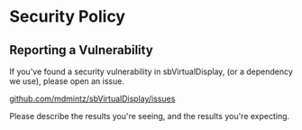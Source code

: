 # Security Policy

## Reporting a Vulnerability

If you've found a security vulnerability in sbVirtualDisplay, (or a dependency we use), please open an issue.

[github.com/mdmintz/sbVirtualDisplay/issues](https://github.com/mdmintz/sbVirtualDisplay/issues)

Please describe the results you're seeing, and the results you're expecting.
